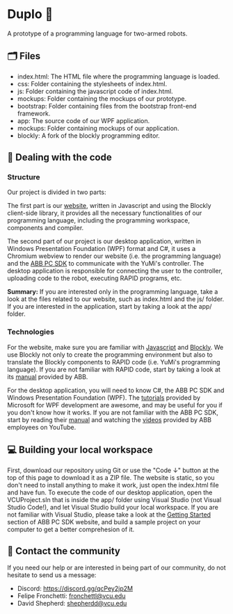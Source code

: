 # Duplo :mechanical_arm:
A prototype of a programming language for two-armed robots.

## :card_index_dividers:	Files
- index.html: The HTML file where the programming language is loaded.
- css: Folder containing the stylesheets of index.html.
- js: Folder containing the javascript code of index.html.
- mockups: Folder containing the mockups of our prototype.
- bootstrap: Folder containing files from the bootstrap front-end framework.
- app: The source code of our WPF application.
- mockups: Folder containing mockups of our application.
- blockly: A fork of the blockly programming editor.

## :nut_and_bolt: Dealing with the code

### Structure

Our project is divided in two parts: 

The first part is our [website](https://vcuse.github.io/duplo/), written in Javascript and using the Blockly client-side library, it provides all the necessary functionalities of our programming language, including the programming workspace, components and compiler.

The second part of our project is our desktop application, written in Windows Presentation Foundation (WPF) format and C#, it uses a Chromium webview to render our website (i.e. the programming language) and the [ABB PC SDK](https://developercenter.robotstudio.com/api/pcsdk/) to communicate with the YuMi's controller. The desktop application is responsible for connecting the user to the controller, uploading code to the robot, executing RAPID programs, etc.

**Summary:** If you are interested only in the programming language, take a look at the files related to our website, such as index.html and the js/ folder. If you are interested in the application, start by taking a look at the app/ folder.

### Technologies

For the website, make sure you are familiar with [Javascript](https://www.javascript.com/) and [Blockly](https://developers.google.com/blockly). We use Blockly not only to create the programming environment but also to translate the Blockly components to RAPID code (i.e. YuMi's programming language). If you are not familiar with RAPID code, start by taking a look at its [manual](https://library.e.abb.com/public/b227fcd260204c4dbeb8a58f8002fe64/Rapid_instructions.pdf?x-sign=f79v/883X1nHGc8fqH+WAJ2F30y/M6TZfYUuPuQpP+jeMBygouyGg+WSj8A9Otry) provided by ABB.

For the desktop application, you will need to know C#, the ABB PC SDK and Windows Presentation Foundation (WPF). The [tutorials](https://docs.microsoft.com/en-us/visualstudio/designers/getting-started-with-wpf) provided by Microsoft for WPF development are awesome, and may be useful for you if you don't know how it works. If you are not familiar with the ABB PC SDK, start by reading their [manual](https://developercenter.robotstudio.com/api/pcsdk/) and watching the [videos](https://www.youtube.com/watch?v=8CZxQxSb5lk) provided by ABB employees on YouTube.

## :computer: Building your local workspace
First, download our repository using Git or use the "Code ↓" button at the top of this page to download it as a ZIP file. The website is static, so you don't need to install anything to make it work, just open the index.html file and have fun. To execute the code of our desktop application, open the VCUProject.sln that is inside the app/ folder using Visual Studio (not Visual Studio Code!), and let Visual Studio build your local workspace. If you are not familiar with Visual Studio, please take a look at the [Getting Started](https://developercenter.robotstudio.com/api/pcsdk/articles/Introduction/GettingStarted.html) section of ABB PC SDK website, and build a sample project on your computer to get a better comprehesion of it.

## :speech_balloon:	Contact the community

If you need our help or are interested in being part of our community, do not hesitate to send us a message:
- Discord: https://discord.gg/qcPey2jp2M
- Felipe Fronchetti: fronchettl@vcu.edu
- David Shepherd: shepherdd@vcu.edu
